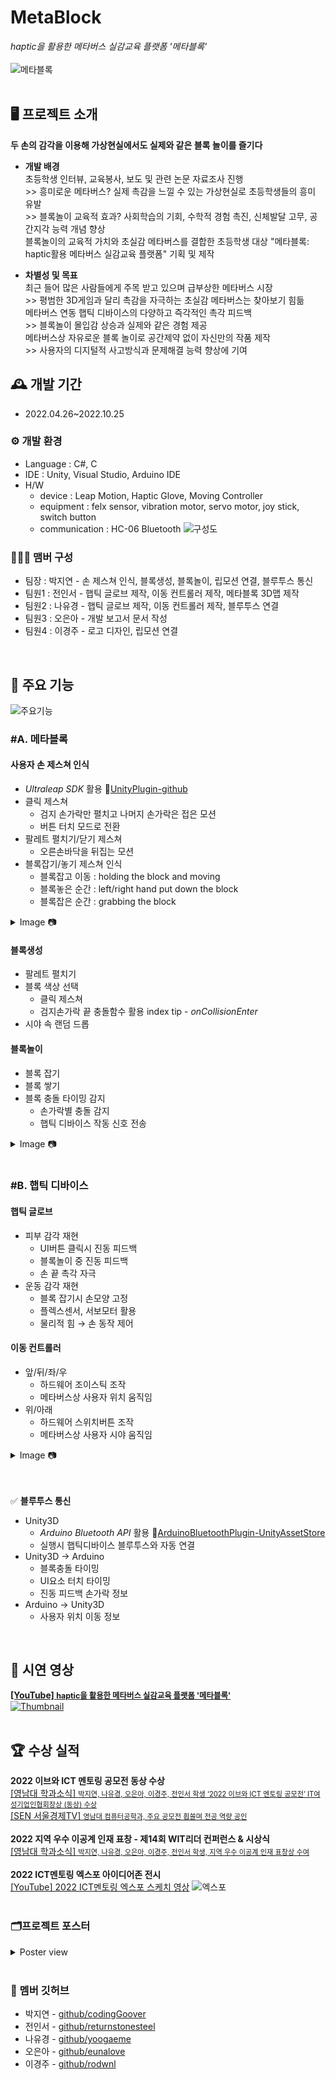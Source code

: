 # MetaBlock 
*haptic을 활용한 메타버스 실감교육 플랫폼 '메타블록'*
<br>
<br>
![메타블록](https://github.com/MetaverseBlocks/MetaBlock/blob/main/images/metablock%20meaning_resize.jpg)
<br>
<br>

## 🖥️ 프로젝트 소개
**두 손의 감각을 이용해 가상현실에서도 실제와 같은 블록 놀이를 즐기다**
- **개발 배경**
<br>초등학생 인터뷰, 교육봉사, 보도 및 관련 논문 자료조사 진행 
<br>>> 흥미로운 메타버스? 실제 촉감을 느낄 수 있는 가상현실로 초등학생들의 흥미 유발
<br>>> 블록놀이 교육적 효과? 사회학습의 기회, 수학적 경험 촉진, 신체발달 고무, 공간지각 능력 개념 향상
<br>블록놀이의 교육적 가치와 초실감 메타버스를 결합한 초등학생 대상 "메타블록: haptic활용 메타버스 실감교육 플랫폼" 기획 및 제작 

- **차별성 및 목표**
<br>최근 들어 많은 사람들에게 주목 받고 있으며 급부상한 메타버스 시장
<br>>> 평범한 3D게임과 달리 촉감을 자극하는 초실감 메타버스는 찾아보기 힘듦 
<br>메타버스 연동 햅틱 디바이스의 다양하고 즉각적인 촉각 피드백
<br>>> 블록놀이 몰입감 상승과 실제와 같은 경험 제공
<br>메타버스상 자유로운 블록 놀이로 공간제약 없이 자신만의 작품 제작
<br>>> 사용자의 디지털적 사고방식과 문제해결 능력 향상에 기여

## 🕰️ 개발 기간
* 2022.04.26~2022.10.25

### ⚙️ 개발 환경
- Language : C#, C
- IDE : Unity, Visual Studio, Arduino IDE
- H/W 
    - device : Leap Motion, Haptic Glove, Moving Controller
    - equipment : felx sensor, vibration motor, servo motor, joy stick, switch button 
    - communication : HC-06 Bluetooth 
![구성도](https://github.com/MetaverseBlocks/MetaBlock/blob/main/images/system.png)


### 🧑‍🤝‍🧑 맴버 구성
 - 팀장  : 박지연 - 손 제스쳐 인식, 블록생성,  블록놀이, 립모션 연결, 블루투스 통신
 - 팀원1 : 전인서 - 햅틱 글로브 제작, 이동 컨트롤러 제작, 메타블록 3D맵 제작
 - 팀원2 : 나유경 - 햅틱 글로브 제작, 이동 컨트롤러 제작, 블루투스 연결  
 - 팀원3 : 오은아 - 개발 보고서 문서 작성
 - 팀원4 : 이경주 - 로고 디자인, 립모션 연결 
<br>


## 📌 주요 기능
![주요기능](https://github.com/MetaverseBlocks/MetaBlock/blob/main/images/main%20function.gif)
<br>

### **#A. 메타블록**
#### 사용자 손 제스쳐 인식 
- *Ultraleap SDK* 활용 🔗[UnityPlugin-github](https://github.com/ultraleap/UnityPlugin) 
- 클릭 제스쳐
    - 검지 손가락만 펼치고 나머지 손가락은 접은 모션
    - 버튼 터치 모드로 전환
- 팔레트 펼치기/닫기 제스쳐
    - 오른손바닥을 뒤집는 모션
- 블록잡기/놓기 제스쳐 인식
    - 블록잡고 이동 : holding the block and moving
    - 블록놓은 순간 : left/right hand put down the block
    - 블록잡은 순간 : grabbing the block
<details>
<summary>Image 📷</summary>
  
![프로젝트#1](https://github.com/MetaverseBlocks/MetaBlock/blob/main/images/%ED%94%84%EB%A1%9C%EC%A0%9D%ED%8A%B81%EB%B2%88%EC%82%AC%EC%A7%84.png)
  
</details>

#### 블록생성
- 팔레트 펼치기
- 블록 색상 선택
    - 클릭 제스쳐
    - 검지손가락 끝 충돌함수 활용 index tip - *onCollisionEnter* 
- 시야 속 랜덤 드롭
  
#### 블록놀이
- 블록 잡기
- 블록 쌓기
- 블록 충돌 타이밍 감지
    - 손가락별 충돌 감지
    - 햅틱 디바이스 작동 신호 전송
<details>
<summary>Image 📷</summary>
  
![프로젝트#2](https://github.com/MetaverseBlocks/MetaBlock/blob/main/images/%ED%94%84%EB%A1%9C%EC%A0%9D%ED%8A%B82%EB%B2%88%EC%82%AC%EC%A7%84.png)
  
</details>

<br>

### **#B. 햅틱 디바이스**
#### 햅틱 글로브
- 피부 감각 재현
    - UI버튼 클릭시 진동 피드백
    - 블록놀이 중 진동 피드백 
    - 손 끝 촉각 자극
- 운동 감각 재현
    - 블록 잡기시 손모양 고정  
    - 플렉스센서, 서보모터 활용
    - 물리적 힘 → 손 동작 제어

#### 이동 컨트롤러
-  앞/뒤/좌/우 
    - 하드웨어 조이스틱 조작
    - 메타버스상 사용자 위치 움직임
- 위/아래
    - 하드웨어 스위치버튼 조작
    - 메타버스상 사용자 시야 움직임
<details>
<summary>Image 📷</summary>
  
![프로젝트#3](https://github.com/MetaverseBlocks/MetaBlock/blob/main/images/%ED%94%84%EB%A1%9C%EC%A0%9D%ED%8A%B83%EB%B2%88%EC%82%AC%EC%A7%84.png)
  
</details>
<br>
<br>

✅ **블루투스 통신**
- Unity3D
    - *Arduino Bluetooth API* 활용 🔗[ArduinoBluetoothPlugin-UnityAssetStore](https://assetstore.unity.com/packages/tools/input-management/arduino-bluetooth-plugin-98960)
    - 실행시 햅틱디바이스 블루투스와 자동 연결 
 - Unity3D → Arduino
    - 블록충돌 타이밍
    - UI요소 터치 타이밍
    - 진동 피드백 손가락 정보
- Arduino → Unity3D
    - 사용자 위치 이동 정보
<br>


## 🎥 시연 영상

[**[YouTube] <span style="font-size:89%">haptic을 활용한 메타버스 실감교육 플랫폼 '메타블록' </span>**](https://www.youtube.com/watch?v=PJec90oPHjQ)
<br>
[![Thumbnail](https://github.com/MetaverseBlocks/MetaBlock/blob/main/images/blocks.gif)](https://www.youtube.com/watch?v=PJec90oPHjQ)
<br>
<br>


## 🏆 수상 실적
**2022 이브와 ICT 멘토링 공모전 동상 수상**
<br>
[[영남대 학과소식] <span style="font-size:80%">박지연, 나유경, 오은아, 이경주, 전인서 학생 ‘2022 이브와 ICT 멘토링 공모전’ IT여성기업인협회장상 (동상) 수상</span>](https://www.yu.ac.kr/cse/community/news.do?mode=view&articleNo=5372806&article.offset=0&articleLimit=10)
<br>
[[SEN 서울경제TV] <span style="font-size:80%">영남대 컴퓨터공학과, 주요 공모전 휩쓸며 전공 역량 공인</span>](https://m.sentv.co.kr/news/view/648671)
<br>
<br>
**2022 지역 우수 이공계 인재 표창 - 제14회 WIT리더 컨퍼런스 & 시상식**
<br>
[[영남대 학과소식] <span style="font-size:80%">박지연, 나유경, 오은아, 이경주, 전인서 학생, 지역 우수 이공계 인재 표창상 수여</span>](https://www.yu.ac.kr/cse/community/news.do?mode=view&articleNo=5372791&article.offset=0&articleLimit=10)
<br>
<br>
**2022 ICT멘토링 엑스포 아이디어존 전시**
<br>
[[YouTube] 2022 ICT멘토링 엑스포 스케치 영상](https://www.youtube.com/watch?v=JyVylUfShgc)
![엑스포](https://github.com/MetaverseBlocks/MetaBlock/blob/main/images/%EC%97%91%EC%8A%A4%ED%8F%AC%EC%82%AC%EC%A7%84.png) 
<br>
<br>

### 🗂️프로젝트 포스터
<details>
<summary>Poster view</summary>
  
![포스터](https://github.com/MetaverseBlocks/MetaBlock/blob/main/images/metablock%20poster.jpg)
  
</details>
<br>

### 🔗 멤버 깃허브
 - 박지연 - [github/codingGoover](https://github.com/codingGoover)
 - 전인서 - [github/returnstonesteel](https://github.com/returnstonesteel)
 - 나유경 - [github/yoogaeme](https://github.com/yoogaeme)
 - 오은아 - [github/eunalove](https://github.com/eunalove)
 - 이경주 - [github/rodwnl](https://github.com/rodwnl)

